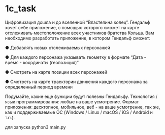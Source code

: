 # 1c_task

Цифровизация дошла и до вселенной “Властелина колец”. Гендальф хочет себе
приложение, с помощью которого сможет на карте отслеживать местоположение
всех участников братства Кольца.
Вам необходимо разработать приложение, в котором Гендальф сможет:

● Добавлять новых отслеживаемых персонажей

● Для каждого персонажа указывать геометку в формате “Дата - время -
координаты (геопозиция)”

● Смотреть на карте позиции всех персонажей

● Смотреть на карте траектории движения каждого персонажа за определенный
период времени

Подумайте, какие еще функции будут полезны Гендальфу.
Технология / язык программирования: любые на ваше усмотрение.
Формат приложения: десктопное, мобильное, веб - на ваше усмотрение, так же, как
и поддерживаемые ОС (Windows / Linux / macOS / iOS / Android и т.п.).

для запуска python3 main.py